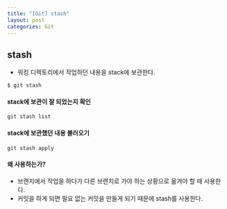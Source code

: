 ```yaml
---
title: "[Git] stash"
layout: post
categories: Git
--- 
```



## stash
- 워킹 디렉토리에서 작업하던 내용을 stack에 보관한다.
```terminal
$ git stash
```

#### stack에 보관이 잘 되었는지 확인
`git stash list`


#### stack에 보관했던 내용 불러오기 
`git stash apply`


#### 왜 사용하는가?
- 브랜치에서 작업을 하다가 다른 브랜치로 가야 하는 상황으로 옮겨야 할 때 사용한다.
- 커밋을 하게 되면 필요 없는 커밋을 만들게 되기 때문에 stash를 사용한다.